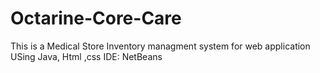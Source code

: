 # Octarine-Core-Care
This is a Medical Store Inventory managment system for web application
USing Java, Html ,css
IDE: NetBeans
